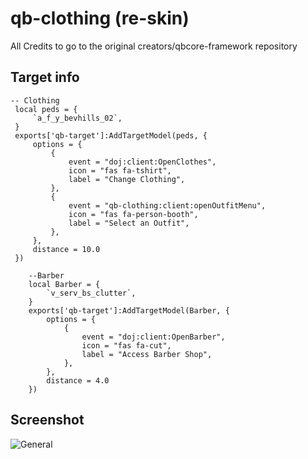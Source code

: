 # qb-clothing (re-skin)
All Credits to go to the original creators/qbcore-framework repository

## Target info
   ``` 
-- Clothing
    local peds = {
        `a_f_y_bevhills_02`,
    }
    exports['qb-target']:AddTargetModel(peds, {
        options = {
            {
                event = "doj:client:OpenClothes",
                icon = "fas fa-tshirt",
                label = "Change Clothing", 
            },
            {
                event = "qb-clothing:client:openOutfitMenu",
                icon = "fas fa-person-booth",
                label = "Select an Outfit", 
            },
        },
        distance = 10.0
    }) 
```

```
    --Barber
    local Barber = {
        `v_serv_bs_clutter`,
    }
    exports['qb-target']:AddTargetModel(Barber, {
        options = {
            {
                event = "doj:client:OpenBarber",
                icon = "fas fa-cut",
                label = "Access Barber Shop", 
            },
        },
        distance = 4.0
    })
```
## Screenshot
![General](https://i.imgur.com/eZPBOKR.png)
